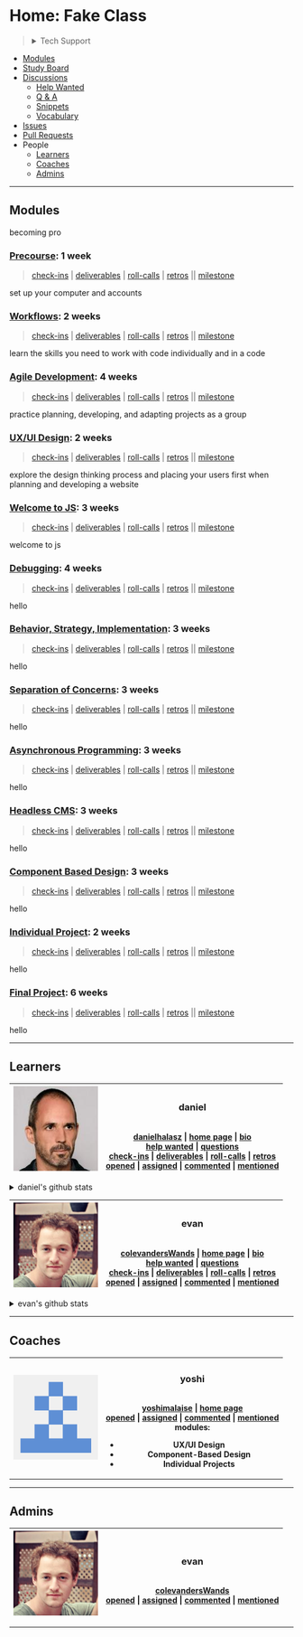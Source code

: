 <!-- BEGIN TOP -->

# Home: Fake Class

> <details>
> <summary>Tech Support</summary>
>
> [![Rubber Ducky](./assets/rubber-ducky.png)](https://rubberduckdebugging.com/)
>
>  </details>

- [Modules](#modules)
- [Study Board](https://github.com/fake-class/home/projects/1)
- [Discussions](https://github.com/fake-class/home/discussions)
  - [Help Wanted](https://github.com/fake-class/home/discussions/categories/help-wanted)
  - [Q & A](https://github.com/fake-class/home/discussions/categories/q-a)
  - [Snippets](https://github.com/fake-class/home/discussions/categories/snippets)
  - [Vocabulary](https://github.com/fake-class/home/discussions/categories/vocabulary)
- [Issues](https://github.com/fake-class/home/issues)
- [Pull Requests](https://github.com/fake-class/home/pulls)
- People
  - [Learners](#learners)
  - [Coaches](#coaches)
  - [Admins](#admins)

---

<!-- END TOP -->

<!-- BEGIN MODULES -->

## Modules

becoming pro

### [Precourse](https://github.com/hackyourfuturebelgium/precourse): 1 week

> [check-ins](https://github.com/fake-class/home/issues/?q=milestone%3Aprecourse+label%3Acheck-in)
> |
> [deliverables](https://github.com/fake-class/home/projects/1?card_filter_query=milestone%3Aprecourse+label%3Adeliverable)
> |
> [roll-calls](https://github.com/fake-class/home/issues/?q=milestone%3Aprecourse+label%3Aroll-call)
> |
> [retros](https://github.com/fake-class/home/issues/?q=milestone%3Aprecourse+label%3Aretro+label%3Acheck-in)
> || [milestone](https://github.com/fake-class/home/milestone/8)

set up your computer and accounts

### [Workflows](https://github.com/hackyourfuturebelgium/workflows): 2 weeks

> [check-ins](https://github.com/fake-class/home/issues/?q=milestone%3Aworkflows+label%3Acheck-in)
> |
> [deliverables](https://github.com/fake-class/home/projects/1?card_filter_query=milestone%3Aworkflows+label%3Adeliverable)
> |
> [roll-calls](https://github.com/fake-class/home/issues/?q=milestone%3Aworkflows+label%3Aroll-call)
> |
> [retros](https://github.com/fake-class/home/issues/?q=milestone%3Aworkflows+label%3Aretro+label%3Acheck-in)
> || [milestone](https://github.com/fake-class/home/milestone/7)

learn the skills you need to work with code individually and in a code

### [Agile Development](https://github.com/hackyourfuturebelgium/agile-development): 4 weeks

> [check-ins](https://github.com/fake-class/home/issues/?q=milestone%3Aagile-development+label%3Acheck-in)
> |
> [deliverables](https://github.com/fake-class/home/projects/1?card_filter_query=milestone%3Aagile-development+label%3Adeliverable)
> |
> [roll-calls](https://github.com/fake-class/home/issues/?q=milestone%3Aagile-development+label%3Aroll-call)
> |
> [retros](https://github.com/fake-class/home/issues/?q=milestone%3Aagile-development+label%3Aretro+label%3Acheck-in)
> || [milestone](https://github.com/fake-class/home/milestone/9)

practice planning, developing, and adapting projects as a group

### [UX/UI Design](https://github.com/hackyourfuturebelgium/ux-ui-design): 2 weeks

> [check-ins](https://github.com/fake-class/home/issues/?q=milestone%3Aux/ui-design+label%3Acheck-in)
> |
> [deliverables](https://github.com/fake-class/home/projects/1?card_filter_query=milestone%3Aux/ui-design+label%3Adeliverable)
> |
> [roll-calls](https://github.com/fake-class/home/issues/?q=milestone%3Aux/ui-design+label%3Aroll-call)
> |
> [retros](https://github.com/fake-class/home/issues/?q=milestone%3Aux/ui-design+label%3Aretro+label%3Acheck-in)
> || [milestone](https://github.com/fake-class/home/milestone/10)

explore the design thinking process and placing your users first when planning
and developing a website

### [Welcome to JS](https://github.com/hackyourfuturebelgium/welcome-to-js): 3 weeks

> [check-ins](https://github.com/fake-class/home/issues/?q=milestone%3Awelcome-to-js+label%3Acheck-in)
> |
> [deliverables](https://github.com/fake-class/home/projects/1?card_filter_query=milestone%3Awelcome-to-js+label%3Adeliverable)
> |
> [roll-calls](https://github.com/fake-class/home/issues/?q=milestone%3Awelcome-to-js+label%3Aroll-call)
> |
> [retros](https://github.com/fake-class/home/issues/?q=milestone%3Awelcome-to-js+label%3Aretro+label%3Acheck-in)
> || [milestone](https://github.com/fake-class/home/milestone/11)

welcome to js

### [Debugging](https://github.com/hackyourfuturebelgium/debugging): 4 weeks

> [check-ins](https://github.com/fake-class/home/issues/?q=milestone%3Adebugging+label%3Acheck-in)
> |
> [deliverables](https://github.com/fake-class/home/projects/1?card_filter_query=milestone%3Adebugging+label%3Adeliverable)
> |
> [roll-calls](https://github.com/fake-class/home/issues/?q=milestone%3Adebugging+label%3Aroll-call)
> |
> [retros](https://github.com/fake-class/home/issues/?q=milestone%3Adebugging+label%3Aretro+label%3Acheck-in)
> || [milestone](https://github.com/fake-class/home/milestone/13)

hello

### [Behavior, Strategy, Implementation](https://github.com/hackyourfuturebelgium/behavior-strategy-implementation): 3 weeks

> [check-ins](https://github.com/fake-class/home/issues/?q=milestone%3Abehavior,-strategy,-implementation+label%3Acheck-in)
> |
> [deliverables](https://github.com/fake-class/home/projects/1?card_filter_query=milestone%3Abehavior,-strategy,-implementation+label%3Adeliverable)
> |
> [roll-calls](https://github.com/fake-class/home/issues/?q=milestone%3Abehavior,-strategy,-implementation+label%3Aroll-call)
> |
> [retros](https://github.com/fake-class/home/issues/?q=milestone%3Abehavior,-strategy,-implementation+label%3Aretro+label%3Acheck-in)
> || [milestone](https://github.com/fake-class/home/milestone/16)

hello

### [Separation of Concerns](https://github.com/hackyourfuturebelgium/separation-of-concerns): 3 weeks

> [check-ins](https://github.com/fake-class/home/issues/?q=milestone%3Aseparation-of-concerns+label%3Acheck-in)
> |
> [deliverables](https://github.com/fake-class/home/projects/1?card_filter_query=milestone%3Aseparation-of-concerns+label%3Adeliverable)
> |
> [roll-calls](https://github.com/fake-class/home/issues/?q=milestone%3Aseparation-of-concerns+label%3Aroll-call)
> |
> [retros](https://github.com/fake-class/home/issues/?q=milestone%3Aseparation-of-concerns+label%3Aretro+label%3Acheck-in)
> || [milestone](https://github.com/fake-class/home/milestone/15)

hello

### [Asynchronous Programming](https://github.com/hackyourfuturebelgium/asynchronous-programming): 3 weeks

> [check-ins](https://github.com/fake-class/home/issues/?q=milestone%3Aasynchronous-programming+label%3Acheck-in)
> |
> [deliverables](https://github.com/fake-class/home/projects/1?card_filter_query=milestone%3Aasynchronous-programming+label%3Adeliverable)
> |
> [roll-calls](https://github.com/fake-class/home/issues/?q=milestone%3Aasynchronous-programming+label%3Aroll-call)
> |
> [retros](https://github.com/fake-class/home/issues/?q=milestone%3Aasynchronous-programming+label%3Aretro+label%3Acheck-in)
> || [milestone](https://github.com/fake-class/home/milestone/12)

hello

### [Headless CMS](https://github.com/hackyourfuturebelgium/headless-cms): 3 weeks

> [check-ins](https://github.com/fake-class/home/issues/?q=milestone%3Aheadless-cms+label%3Acheck-in)
> |
> [deliverables](https://github.com/fake-class/home/projects/1?card_filter_query=milestone%3Aheadless-cms+label%3Adeliverable)
> |
> [roll-calls](https://github.com/fake-class/home/issues/?q=milestone%3Aheadless-cms+label%3Aroll-call)
> |
> [retros](https://github.com/fake-class/home/issues/?q=milestone%3Aheadless-cms+label%3Aretro+label%3Acheck-in)
> || [milestone](https://github.com/fake-class/home/milestone/14)

hello

### [Component Based Design](https://github.com/hackyourfuturebelgium/component-based-design): 3 weeks

> [check-ins](https://github.com/fake-class/home/issues/?q=milestone%3Acomponent-based-design+label%3Acheck-in)
> |
> [deliverables](https://github.com/fake-class/home/projects/1?card_filter_query=milestone%3Acomponent-based-design+label%3Adeliverable)
> |
> [roll-calls](https://github.com/fake-class/home/issues/?q=milestone%3Acomponent-based-design+label%3Aroll-call)
> |
> [retros](https://github.com/fake-class/home/issues/?q=milestone%3Acomponent-based-design+label%3Aretro+label%3Acheck-in)
> || [milestone](https://github.com/fake-class/home/milestone/19)

hello

### [Individual Project](https://github.com/hackyourfuturebelgium/individual-project): 2 weeks

> [check-ins](https://github.com/fake-class/home/issues/?q=milestone%3Aindividual-project+label%3Acheck-in)
> |
> [deliverables](https://github.com/fake-class/home/projects/1?card_filter_query=milestone%3Aindividual-project+label%3Adeliverable)
> |
> [roll-calls](https://github.com/fake-class/home/issues/?q=milestone%3Aindividual-project+label%3Aroll-call)
> |
> [retros](https://github.com/fake-class/home/issues/?q=milestone%3Aindividual-project+label%3Aretro+label%3Acheck-in)
> || [milestone](https://github.com/fake-class/home/milestone/17)

hello

### [Final Project](https://github.com/hackyourfuturebelgium/final-project): 6 weeks

> [check-ins](https://github.com/fake-class/home/issues/?q=milestone%3Afinal-project+label%3Acheck-in)
> |
> [deliverables](https://github.com/fake-class/home/projects/1?card_filter_query=milestone%3Afinal-project+label%3Adeliverable)
> |
> [roll-calls](https://github.com/fake-class/home/issues/?q=milestone%3Afinal-project+label%3Aroll-call)
> |
> [retros](https://github.com/fake-class/home/issues/?q=milestone%3Afinal-project+label%3Aretro+label%3Acheck-in)
> || [milestone](https://github.com/fake-class/home/milestone/18)

hello

---

<!-- END MODULES -->

<!-- BEGIN LEARNERS -->

## Learners

| ![danielhalasz avatar](./admin/assets/avatars/danielhalasz.jpeg) | <h3 id="danielhalasz">daniel</h3><br>[danielhalasz](https://github.com/danielhalasz) \| [home page](asdf) \| [bio](./student-bios/danielhalasz.md)<br>[help wanted](https://github.com/fake-class/home/discussions/categories/help-wanted?discussions_q=author%3Adanielhalasz+category%3Ahelp-wanted+is:unanswered) \| [questions](https://github.com/fake-class/home/discussions/categories/question?discussions_q=author%3Adanielhalasz+category%3AQ%26A+is:unanswered)<br>[check-ins](https://github.com/fake-class/home/issues/?q=author%3Adanielhalasz+label%3Acheck-in) \| [deliverables](https://github.com/fake-class/home/projects/1?card_filter_query=author%3Adaniel+label%3Adeliverable) \| [roll-calls](https://github.com/fake-class/home/issues/?q=author%3Adanielhalasz+label%3Aroll-call) \| [retros](https://github.com/fake-class/home/issues/?q=author%3Adanielhalasz+label%3Aretro)<br>[opened](https://github.com/fake-class/home/issues?q=author%3Adanielhalasz) \| [assigned](https://github.com/fake-class/home/issues?q=assignee%3Adanielhalasz) \| [commented](https://github.com/fake-class/home/issues?q=commenter%3Adanielhalasz) \| [mentioned](https://github.com/fake-class/home/issues?q=mentions%3Adanielhalasz) |
| ---------------------------------------------------------------- | --------------------------------------------------------------------------------------------------------------------------------------------------------------------------------------------------------------------------------------------------------------------------------------------------------------------------------------------------------------------------------------------------------------------------------------------------------------------------------------------------------------------------------------------------------------------------------------------------------------------------------------------------------------------------------------------------------------------------------------------------------------------------------------------------------------------------------------------------------------------------------------------------------------------------------------------------------------------------------------------------------------------------------------------------------------------------------------------------------------------------------------------------------------------------------------------------------------------------------------------------- |

<details>
<summary>daniel's github stats</summary>
<br>

![danielhalasz github activity](https://ghchart.rshah.org/danielhalasz)

![danielhalasz github stats](https://github-readme-stats.vercel.app/api?username=danielhalasz&show_icons=true&theme=default&hide_title=true&hide_rank=true)

</details>

| ![colevandersWands avatar](./admin/assets/avatars/colevandersWands.jpeg) | <h3 id="colevandersWands">evan</h3><br>[colevandersWands](https://github.com/colevandersWands) \| [home page](https://colevandersWands.github.io) \| [bio](./student-bios/colevandersWands.md)<br>[help wanted](https://github.com/fake-class/home/discussions/categories/help-wanted?discussions_q=author%3AcolevandersWands+category%3Ahelp-wanted+is:unanswered) \| [questions](https://github.com/fake-class/home/discussions/categories/question?discussions_q=author%3AcolevandersWands+category%3AQ%26A+is:unanswered)<br>[check-ins](https://github.com/fake-class/home/issues/?q=author%3AcolevandersWands+label%3Acheck-in) \| [deliverables](https://github.com/fake-class/home/projects/1?card_filter_query=author%3Aevan+label%3Adeliverable) \| [roll-calls](https://github.com/fake-class/home/issues/?q=author%3AcolevandersWands+label%3Aroll-call) \| [retros](https://github.com/fake-class/home/issues/?q=author%3AcolevandersWands+label%3Aretro)<br>[opened](https://github.com/fake-class/home/issues?q=author%3AcolevandersWands) \| [assigned](https://github.com/fake-class/home/issues?q=assignee%3AcolevandersWands) \| [commented](https://github.com/fake-class/home/issues?q=commenter%3AcolevandersWands) \| [mentioned](https://github.com/fake-class/home/issues?q=mentions%3AcolevandersWands) |
| ------------------------------------------------------------------------ | --------------------------------------------------------------------------------------------------------------------------------------------------------------------------------------------------------------------------------------------------------------------------------------------------------------------------------------------------------------------------------------------------------------------------------------------------------------------------------------------------------------------------------------------------------------------------------------------------------------------------------------------------------------------------------------------------------------------------------------------------------------------------------------------------------------------------------------------------------------------------------------------------------------------------------------------------------------------------------------------------------------------------------------------------------------------------------------------------------------------------------------------------------------------------------------------------------------------------------------------------------------------------------------------------------------------------------- |

<details>
<summary>evan's github stats</summary>
<br>

![colevandersWands github activity](https://ghchart.rshah.org/colevandersWands)

![colevandersWands github stats](https://github-readme-stats.vercel.app/api?username=colevandersWands&show_icons=true&theme=default&hide_title=true&hide_rank=true)

</details>

---

<!-- END LEARNERS -->

<!-- BEGIN COACHES -->

## Coaches

<table><tr><th> <img alt="yoshimalaise avatar" style="height: 150px; width: 150px;" src="./admin/assets/avatars/yoshimalaise.jpeg"> </th><th> <h3 id="yoshimalaise">yoshi</h3><br><a href="https://github.com/yoshimalaise">yoshimalaise</a> | <a href="asdfasdf">home page</a><br><a href="https://github.com/fake-class/home/issues?q=author%3Ayoshimalaise">opened</a> | <a href="https://github.com/fake-class/home/issues?q=assignee%3Ayoshimalaise">assigned</a> | <a href="https://github.com/fake-class/home/issues?q=commenter%3Ayoshimalaise">commented</a> | <a href="https://github.com/fake-class/home/issues?q=mentions%3Ayoshimalaise">mentioned</a><br>modules:<ul><li>UX/UI Design</li><li>Component-Based Design</li><li>Individual Projects</li></ul> </th></tr></table>

---

<!-- END COACHES -->

<!-- BEGIN ADMINS -->

## Admins

| ![colevandersWands avatar](./admin/assets/avatars/colevandersWands.jpeg) | <h3 id="colevandersWands">evan</h3><br>[colevandersWands](https://github.com/colevandersWands)<br>[opened](https://github.com/fake-class/home/issues?q=author%3AcolevandersWands) \| [assigned](https://github.com/fake-class/home/issues?q=assignee%3AcolevandersWands) \| [commented](https://github.com/fake-class/home/issues?q=commenter%3AcolevandersWands) \| [mentioned](https://github.com/fake-class/home/issues?q=mentions%3AcolevandersWands) |
| ------------------------------------------------------------------------ | --------------------------------------------------------------------------------------------------------------------------------------------------------------------------------------------------------------------------------------------------------------------------------------------------------------------------------------------------------------------------------------------------------------------------------------------------------- |

---

<!-- END ADMINS -->
